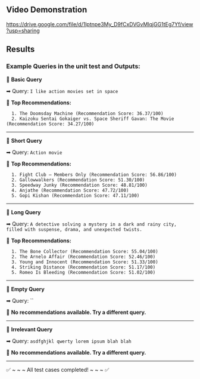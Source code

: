 ## Video Demonstration
https://drive.google.com/file/d/1lptnpe3My_D9fCxDVGvMlqjGG1tEg7Yf/view?usp=sharing


## Results

### Example Queries in the unit test and Outputs:

🔹 **Basic Query**

➡ Query: `I like action movies set in space`

🔽 **Top Recommendations:**

      1. The Doomsday Machine (Recommendation Score: 36.37/100)
      2. Kaizoku Sentai Gokaiger vs. Space Sheriff Gavan: The Movie (Recommendation Score: 34.27/100)

--------------------------------------------------

🔹 **Short Query**

➡ Query: `Action movie`

🔽 **Top Recommendations:**

      1. Fight Club – Members Only (Recommendation Score: 56.86/100)
      2. Gallowwalkers (Recommendation Score: 51.30/100)
      3. Speedway Junky (Recommendation Score: 48.81/100)
      4. Anjathe (Recommendation Score: 47.72/100)
      5. Gopi Kishan (Recommendation Score: 47.11/100)

--------------------------------------------------

🔹 **Long Query**

➡ Query: `A detective solving a mystery in a dark and rainy city, filled with suspense, drama, and unexpected twists.`

🔽 **Top Recommendations:**

      1. The Bone Collector (Recommendation Score: 55.04/100)
      2. The Arnelo Affair (Recommendation Score: 52.46/100)
      3. Young and Innocent (Recommendation Score: 51.33/100)
      4. Striking Distance (Recommendation Score: 51.17/100)
      5. Romeo Is Bleeding (Recommendation Score: 51.02/100)

--------------------------------------------------

🔹 **Empty Query**

➡ Query: ``

🚫 **No recommendations available. Try a different query.**

--------------------------------------------------

🔹 **Irrelevant Query**

➡ Query: `asdfghjkl qwerty lorem ipsum blah blah`

🚫 **No recommendations available. Try a different query.**

--------------------------------------------------

✅ ~ ~ ~ All test cases completed! ~ ~ ~ ✅

